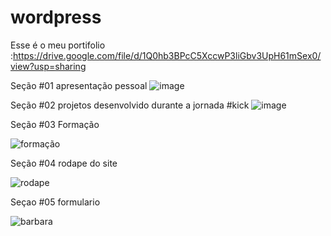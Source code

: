 # wordpress
Esse é o meu portifolio :https://drive.google.com/file/d/1Q0hb3BPcC5XccwP3liGbv3UpH61mSex0/view?usp=sharing

Seção #01 apresentação pessoal 
![image](https://user-images.githubusercontent.com/89865694/145089320-3e883939-e1fc-424c-bc9f-2ab8bc985974.png)

Seção #02 projetos desenvolvido durante a jornada #kick
![image](https://user-images.githubusercontent.com/89865694/145091604-75abe085-24a5-4dc2-8d75-12373745bf8e.png)

Seção #03 Formação 

![formação ](https://user-images.githubusercontent.com/89865694/145422135-bcf49b36-3a30-48d7-b259-2f1e21c0e798.jpg)

Seção #04 rodape do site 

![rodape](https://user-images.githubusercontent.com/89865694/145423298-46a43d6e-94a6-463d-bc4e-0763fd34d8c6.jpg)

 Seçao #05 formulario 

![barbara](https://user-images.githubusercontent.com/89865694/146583431-f98ce639-468e-43f1-baee-0a2612e6a370.png)








